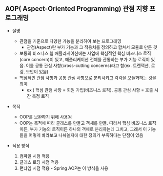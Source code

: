 ## AOP( **Aspect-Oriented Programming) 관점 지향 프로그래밍**

- 설명
    - 관점을 기준으로 다양한 기능을 분리하여 보는 프로그래밍
        - 관점(Aspect)란 부가 기능과 그 적용처를 정의하고 합쳐서 모듈로 만든 것
    - 보통의 비즈니스 웹 애플리케이션에는 사업에 핵심적인 핵심 비즈니스 로직(core concern)이 있고, 애플리케이션 전체를 관통하는 부가 기능 로직이 있음. 이를 공통 관심 사항(cross-cutting concerns)라고 함(ex. 트랜잭션, 로깅, 보안이 있음)
    - 핵심적인 관점 사항과 공통 관심 사항으로 분리시키고 각각을 모듈화하는 것을 의미
        - ex ) 핵심 관점 사항 = 회원 가입(비즈니스 로직), 공통 관심 사항 = 호출 시간 측정 로직

- 목적
    - OOP를 보완하기 위해 사용됨
    - OOP는 목적에 따라 클래스를 만들고 객체를 만듦. 따라서 핵심 비즈니스 로직이든, 부가 기능의 로직이든 하나의 객체로 분리하는데 그치고, 그래서 이 기능들을 어떻게 바라보고 나눠쓸지에 대한 정의가 부족하다는 단점이 있음


- 적용 방식
    1. 컴파일 시점 적용
    2. 클래스 로딩 시점 적용
    3. 런타임 시점 적용 - Spring AOP는 이 방식을 사용